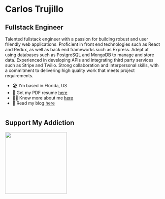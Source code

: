 Carlos Trujillo
================================

## Fullstack Engineer

Talented fullstack engineer with a passion for building robust and user friendly web applications. Proficient in front end technologies such as React and Redux, as well as back end frameworks such as Express. Adept at using databases such as PostgreSQL and MongoDB to manage and store data. Experienced in developing APIs and integrating third party services such as Stripe and Twilio. Strong collaboration and interpersonal skills, with a commitment to delivering high quality work that meets project requirements.

* 🏖️   I'm based in Florida, US
* 💼   Get my PDF resume [here](https://realcarlostrujillo.github.io/realcarlostrujillo/assets/resume.pdf)
* 👨‍💻   Know more about me [here](https://realcarlostrujillo.com) 
* 📜   Read my blog [here](https://carlostrujillojs.com) 

<div style="display: flex; width: 100%; flex-wrap: wrap;">
<div style="width: 50%; margin-bottom: 2rem">

## Support My Addiction

<a href="https://www.buymeacoffee.com/carlostrujillo"><img src="https://raw.githubusercontent.com/realcarlostrujillo/realcarlostrujillo/main/assets/icons/misc/cup-yellow.png" width="200" /></a>
